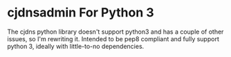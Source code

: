# cjdnsadmin For Python 3

The cjdns python library doesn't support python3 and has a couple of other
issues, so I'm rewriting it. Intended to be pep8 compliant and fully support
python 3, ideally with little-to-no dependencies.
